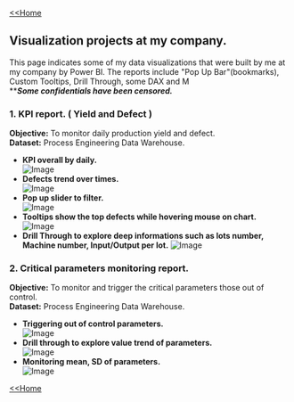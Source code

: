 [<<Home](https://pakkawatk.github.io/portfolio)<br />
## Visualization projects at my company.
This page indicates some of my data visualizations that were built by me at my company by Power BI.
The reports include "Pop Up Bar"(bookmarks), Custom Tooltips, Drill Through, some DAX and M<br />
*****Some confidentials have been censored.***<br />

### 1. KPI report. ( Yield and Defect )
**Objective:** To monitor daily production yield and defect.<br />
**Dataset:** Process Engineering Data Warehouse.<br />
 - **KPI overall by daily.**<br />
![Image](https://github.com/Pakkawatk/portfolio/blob/gh-pages/img/bi1.png?raw=true)<br />
 - **Defects trend over times.**<br />
![Image](https://github.com/Pakkawatk/portfolio/blob/gh-pages/img/bi2.png?raw=true)<br />
 - **Pop up slider to filter.**<br />
![Image](https://github.com/Pakkawatk/portfolio/blob/gh-pages/img/bi3.png?raw=true)<br />
 - **Tooltips show the top defects while hovering mouse on chart.**<br />
![Image](https://github.com/Pakkawatk/portfolio/blob/gh-pages/img/bi4.png?raw=true)<br />
 - **Drill Through to explore deep informations such as lots number, Machine number, Input/Output per lot.**
![Image](https://github.com/Pakkawatk/portfolio/blob/gh-pages/img/bi5.jpg?raw=true)<br />

### 2. Critical parameters monitoring report.
**Objective:** To monitor and trigger the critical parameters those out of control.<br />
**Dataset:** Process Engineering Data Warehouse.<br />
 - **Triggering out of control parameters.**<br />
![Image](https://github.com/Pakkawatk/portfolio/blob/gh-pages/img/bi6.jpg?raw=true)<br />
 - **Drill through to explore value trend of parameters.**<br />
![Image](https://github.com/Pakkawatk/portfolio/blob/gh-pages/img/bi8.png?raw=true)<br />
 - **Monitoring mean, SD of parameters.**<br />
![Image](https://github.com/Pakkawatk/portfolio/blob/gh-pages/img/bi7.jpg?raw=true)<br />

[<<Home](https://pakkawatk.github.io/portfolio)
